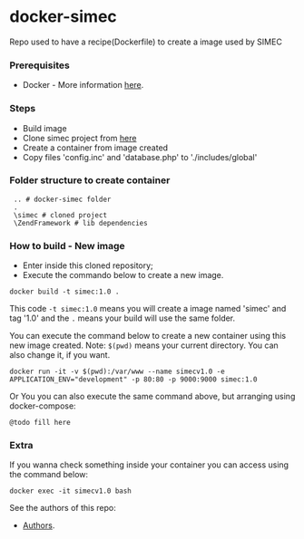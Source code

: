 # docker-simec

Repo used to have a recipe(Dockerfile) to create a image used by SIMEC

### Prerequisites
* Docker - More information [here](http://pt.slideshare.net/vinnyfs89/docker-essa-baleia-vai-te-conquistar?qid=aed7b752-f313-4515-badd-f3bf811c8a35&v=&b=&from_search=1).

### Steps
* Build image
* Clone simec project from [here](http://git.cultura.gov.br/sistemas/simec)
* Create a container from image created
* Copy files 'config.inc' and 'database.php' to './includes/global'

### Folder structure to create container
```
 .. # docker-simec folder
 .
 \simec # cloned project
 \ZendFramework # lib dependencies
```

### How to build - New image
* Enter inside this cloned repository;
* Execute the commando below to create a new image.
```
docker build -t simec:1.0 .
```

This code `-t simec:1.0` means you will create a image named 'simec' and tag '1.0' and the `.` means your build will use the same folder.

You can execute the command below to create a new container using this new image created. Note: `$(pwd)` means your current directory. You can also change it, if you want.
```
docker run -it -v $(pwd):/var/www --name simecv1.0 -e APPLICATION_ENV="development" -p 80:80 -p 9000:9000 simec:1.0
```

Or You you can also execute the same command above, but arranging using docker-compose:
```
@todo fill here
```

### Extra

If you wanna check something inside your container you can access using the command below:
```
docker exec -it simecv1.0 bash
```

See the authors of this repo:
* [Authors](./Authors.md).
